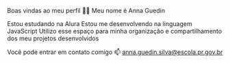 Boas vindas ao meu perfil 💙💙
Meu nome é Anna Guedin

Estou estudando na Alura
Estou me desenvolvendo na linguagem JavaScript
Utilizo esse espaço para minha organização e compartilhamento dos meu projetos desenvolvidos

Você pode entrar em contato comigo 📫
anna.guedin.silva@escola.pr.gov.br
